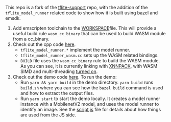 This repo is a fork of the
[tflite-support](https://github.com/tensorflow/tflite-support) repo, with the
addition of the `tflite_model_runner` related code to show how it is built
using bazel and emsdk.

1. Add emscripten toolchain to the
   [WORKSPACE](https://github.com/jinjingforever/tflite-support/blob/master/WORKSPACE#L434-L447)file. This will provide a useful build rule `wasm_cc_binary` that can be used
   to build WASM module from a cc_binary.
2. Check out the cpp code
   [here](https://github.com/jinjingforever/tflite-support/tree/master/tensorflow_lite_support/web/tflite_model_runner/cc).
   - `tflite_model_runner.*` implement the model runner.
   - `tflite_model_runner_wasm.cc` sets up the WASM related bindings.
   - `BUILD` file uses the `wasm_cc_binary` rule to build the WASM module. As
     you can see, it is currently linking with
     [XNNPACK](https://github.com/jinjingforever/tflite-support/blob/master/tensorflow_lite_support/web/tflite_model_runner/cc/BUILD#L57), with WASM
     SIMD and multi-threading
     [turned on](https://github.com/jinjingforever/tflite-support/blob/master/tensorflow_lite_support/web/tflite_model_runner/cc/BUILD#L65-L66).
3. Check out the demo code
   [here](https://github.com/jinjingforever/tflite-support/tree/master/tensorflow_lite_support/web/tflite_model_runner/demo). To run the demo:
   - Run `yarn && yarn build` in the demo directory. `yarn build` runs
     `build.sh` where you can see how the `bazel build` command is used and how
     to extract the output files.
   - Run `yarn start` to start the demo locally. It creates a model runner
     instance with a MobilenetV2 model, and uses the model runner to identify an
     image. See the
     [script.js](https://github.com/jinjingforever/tflite-support/blob/master/tensorflow_lite_support/web/tflite_model_runner/demo/src/script.js) file
     for details about how things are used from the JS side.

